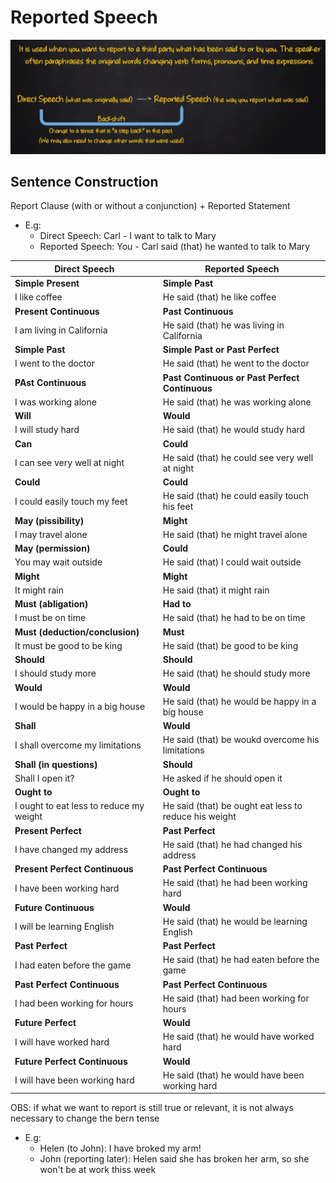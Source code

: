 # Reported Speech

![TIMELINE](./ReportedSpeechTwo.png)

## Sentence Construction

Report Clause (with or without a conjunction) + Reported Statement

- E.g:
  - Direct Speech: Carl - I want to talk to Mary
  - Reported Speech: You - Carl said (that) he wanted to talk to Mary

|Direct Speech|Reported Speech|
|-------------|---------------|
|**Simple Present**|**Simple Past**|
|I like coffee|He said (that) he like coffee|
|**Present Continuous**| **Past Continuous**|
|I am living in California|He said (that) he was living in California|
|**Simple Past**|**Simple Past or Past Perfect**|
|I went to the doctor|He said (that) he went to the doctor|
|**PAst Continuous**|**Past Continuous or Past Perfect Continuous**|
|I was working alone|He said (that) he was working alone|
|**Will**|**Would**|
|I will study hard|He said (that) he would study hard|
|**Can**|**Could**|
|I can see very well at night| He said (that) he could see very well at night|
|**Could**|**Could**|
|I could easily touch my feet| He said (that) he could easily touch his feet|
|**May (pissibility)**|**Might**|
|I may travel alone| He said (that) he might travel alone|
|**May (permission)**|**Could**|
|You may wait outside|He said (that) I could wait outside|
|**Might**|**Might**|
|It might rain|He said (that) it might rain|
|**Must (abligation)**|**Had to**|
|I must be on time|He said (that) he had to be on time|
|**Must (deduction/conclusion)**|**Must**|
|It must be good to be king|He said (that) be good to be king|
|**Should**|**Should**|
|I should study more|He said (that) he should study more|
|**Would**|**Would**|
|I would be happy in a big house|He said (that) he would be happy in a big house|
|**Shall**|**Would**|
|I shall overcome my limitations|He said (that) be woukd overcome his limitations|
|**Shall (in questions)**|**Should**|
|Shall I open it?| He asked if he should open it|
|**Ought to**|**Ought to**|
|I ought to eat less to reduce my weight|He said (that) be ought eat less to reduce his weight|
|**Present Perfect**|**Past Perfect**|
|I have changed my address|He said (that) he had changed his address|
|**Present Perfect Continuous**|**Past Perfect Continuous**|
|I have been working hard|He said (that) he had been working hard|
|**Future Continuous**|**Would**|
|I will be learning English|He said (that) he would be learning English|
|**Past Perfect**|**Past Perfect**|
|I had eaten before the game|He said (that) he had eaten before the game|
|**Past Perfect Continuous**|**Past Perfect Continuous**|
|I had been working for hours|He said (that) had been working for hours|
|**Future Perfect**|**Would**|
|I will have worked hard|He said (that) he would have worked hard|
|**Future Perfect Continuous**|**Would**|
|I will have been working hard|He said (that) he would have been working hard|

OBS: if what we want to report is still true or relevant, it is not always necessary to change the bern tense

- E.g:
  - Helen (to John): I have broked my arm!
  - John (reporting later): Helen said she has broken her arm, so she won't be at work thiss week

